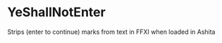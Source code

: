YeShallNotEnter
===============

Strips (enter to continue) marks from text in FFXI when loaded in Ashita
